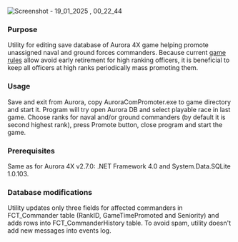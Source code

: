 ![Screenshot - 19_01_2025 , 00_22_44](https://github.com/user-attachments/assets/e5499f68-3444-4013-a127-614580bf5e1d)

### Purpose

Utility for editing save database of Aurora 4X game helping promote unassigned naval and ground forces commanders. Because current [game rules](http://aurora2.pentarch.org/index.php?topic=8495.msg104038#msg104038) allow avoid early retirement for high ranking officers, it is beneficial to keep all officers at high ranks periodically mass promoting them.

### Usage

Save and exit from Aurora, copy AuroraComPromoter.exe to game directory and start it. Program will try open Aurora DB and select playable race in last game. Choose ranks for naval and/or ground commanders (by default it is second highest rank), press Promote button, close program and start the game.

### Prerequisites

Same as for Aurora 4X v2.7.0: .NET Framework 4.0 and System.Data.SQLite 1.0.103.

### Database modifications

Utility updates only three fields for affected commanders in FCT_Commander table (RankID, GameTimePromoted and Seniority) and adds rows into FCT_CommanderHistory table. To avoid spam, utility doesn't add new messages into events log.
